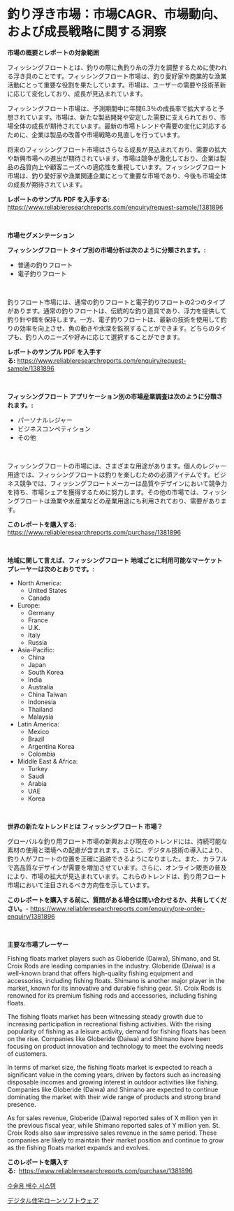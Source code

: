 <p><h1>釣り浮き市場：市場CAGR、市場動向、および成長戦略に関する洞察</h1></p><p><strong>市場の概要とレポートの対象範囲</strong></p>
<p><p>フィッシングフロートとは、釣りの際に魚釣り糸の浮力を調整するために使われる浮き具のことです。フィッシングフロート市場は、釣り愛好家や商業的な漁業活動にとって重要な役割を果たしています。市場は、ユーザーの需要や技術革新に応じて変化しており、成長が見込まれています。</p><p>フィッシングフロート市場は、予測期間中に年間6.3％の成長率で拡大すると予想されています。市場は、新たな製品開発や安定した需要に支えられており、市場全体の成長が期待されています。最新の市場トレンドや需要の変化に対応するために、企業は製品の改善や市場戦略の見直しを行っています。</p><p>将来のフィッシングフロート市場はさらなる成長が見込まれており、需要の拡大や新興市場への進出が期待されています。市場は競争が激化しており、企業は製品の品質向上や顧客ニーズへの適応性を重視しています。フィッシングフロート市場は、釣り愛好家や漁業関連企業にとって重要な市場であり、今後も市場全体の成長が期待されています。</p></p>
<p><strong>レポートのサンプル PDF を入手する:</strong> <a href="https://www.reliableresearchreports.com/enquiry/request-sample/1381896">https://www.reliableresearchreports.com/enquiry/request-sample/1381896</a></p>
<p>&nbsp;</p>
<p><strong>市場セグメンテーション</strong></p>
<p><strong>フィッシングフロート タイプ別の市場分析は次のように分類されます。:</strong></p>
<p><ul><li>普通の釣りフロート</li><li>電子釣りフロート</li></ul></p>
<p>&nbsp;</p>
<p><p>釣りフロート市場には、通常の釣りフロートと電子釣りフロートの2つのタイプがあります。通常の釣りフロートは、伝統的な釣り道具であり、浮力を提供して釣り針や餌を保持します。一方、電子釣りフロートは、最新の技術を使用して釣りの効率を向上させ、魚の動きや水深を監視することができます。どちらのタイプも、釣り人のニーズや好みに応じて選択することができます。</p></p>
<p><strong>レポートのサンプル PDF を入手する:</strong>&nbsp;<a href="https://www.reliableresearchreports.com/enquiry/request-sample/1381896">https://www.reliableresearchreports.com/enquiry/request-sample/1381896</a></p>
<p>&nbsp;</p>
<p><strong> フィッシングフロート アプリケーション別の市場産業調査は次のように分類されます。:</strong></p>
<p><ul><li>パーソナルレジャー</li><li>ビジネスコンペティション</li><li>その他</li></ul></p>
<p>&nbsp;</p>
<p><p>フィッシングフロートの市場には、さまざまな用途があります。個人のレジャー用途では、フィッシングフロートは釣りを楽しむための必須アイテムです。ビジネス競争では、フィッシングフロートメーカーは品質やデザインにおいて競争力を持ち、市場シェアを獲得するために努力します。その他の市場では、フィッシングフロートは漁業や水産業などの産業用途にも利用されており、需要があります。</p></p>
<p><strong>このレポートを購入する:</strong>&nbsp; <a href="https://www.reliableresearchreports.com/purchase/1381896">https://www.reliableresearchreports.com/purchase/1381896</a></p>
<p>&nbsp;</p>
<p><strong>地域に関して言えば、フィッシングフロート 地域ごとに利用可能なマーケットプレーヤーは次のとおりです。:</strong></p>
<p><ul>
    <li>
        North America:
        <ul>
            <li>United States</li>
            <li>Canada</li>
        </ul>
    </li>
    <li>
        Europe:
        <ul>
            <li>Germany</li>
            <li>France</li>
            <li>U.K.</li>
            <li>Italy</li>
            <li>Russia</li>
        </ul>
    </li>
    <li>
        Asia-Pacific:
        <ul>
            <li>China</li>
            <li>Japan</li>
            <li>South Korea</li>
            <li>India</li>
            <li>Australia</li>
            <li>China Taiwan</li>
            <li>Indonesia</li>
            <li>Thailand</li>
            <li>Malaysia</li>
        </ul>
    </li>
    <li>
        Latin America:
        <ul>
            <li>Mexico</li>
            <li>Brazil</li>
            <li>Argentina Korea</li>
            <li>Colombia</li>
        </ul>
    </li>
    <li>
        Middle East & Africa:
        <ul>
            <li>Turkey</li>
            <li>Saudi</li>
            <li>Arabia</li>
            <li>UAE</li>
            <li>Korea</li>
        </ul>
    </li>
    </ul></p>
<p>&nbsp;</p>
<p><strong>世界の新たなトレンドとは フィッシングフロート 市場？</strong></p>
<p><p>グローバルな釣り用フロート市場の新興および現在のトレンドには、持続可能な素材の使用と環境への配慮が含まれます。さらに、デジタル技術の導入により、釣り人がフロートの位置を正確に追跡できるようになりました。また、カラフルで高品質なデザインが需要を増加させています。さらに、オンライン販売の普及により、市場の拡大が見込まれています。これらのトレンドは、釣り用フロート市場において注目されるべき方向性を示しています。</p></p>
<p><strong>このレポートを購入する前に、質問がある場合は問い合わせるか、共有してください。</strong>- <a href="https://www.reliableresearchreports.com/enquiry/pre-order-enquiry/1381896">https://www.reliableresearchreports.com/enquiry/pre-order-enquiry/1381896</a></p>
<p>&nbsp;</p>
<p><strong>主要な市場プレーヤー</strong></p>
<p><p>Fishing floats market players such as Globeride (Daiwa), Shimano, and St. Croix Rods are leading companies in the industry. Globeride (Daiwa) is a well-known brand that offers high-quality fishing equipment and accessories, including fishing floats. Shimano is another major player in the market, known for its innovative and durable fishing gear. St. Croix Rods is renowned for its premium fishing rods and accessories, including fishing floats.</p><p>The fishing floats market has been witnessing steady growth due to increasing participation in recreational fishing activities. With the rising popularity of fishing as a leisure activity, demand for fishing floats has been on the rise. Companies like Globeride (Daiwa) and Shimano have been focusing on product innovation and technology to meet the evolving needs of customers.</p><p>In terms of market size, the fishing floats market is expected to reach a significant value in the coming years, driven by factors such as increasing disposable incomes and growing interest in outdoor activities like fishing. Companies like Globeride (Daiwa) and Shimano are expected to continue dominating the market with their wide range of products and strong brand presence.</p><p>As for sales revenue, Globeride (Daiwa) reported sales of X million yen in the previous fiscal year, while Shimano reported sales of Y million yen. St. Croix Rods also saw impressive sales revenue in the same period. These companies are likely to maintain their market position and continue to grow as the fishing floats market expands and evolves.</p></p>
<p><strong>このレポートを購入する:</strong>&nbsp;&nbsp;<a href="https://www.reliableresearchreports.com/purchase/1381896">https://www.reliableresearchreports.com/purchase/1381896</a></p>
<p><p><a href="https://github.com/fernandotryO5lson96765/Market-Research-Report-List-1/blob/main/776802711274.md">수술용 배수 시스템</a></p><p><a href="https://medium.com/@alonzomoenrt8956/%E3%83%87%E3%82%B8%E3%82%BF%E3%83%AB%E4%BD%8F%E5%AE%85%E3%83%AD%E3%83%BC%E3%83%B3%E3%82%BD%E3%83%95%E3%83%88%E3%82%A6%E3%82%A7%E3%82%A2%E5%B8%82%E5%A0%B4%E5%B1%95%E6%9C%9B-%E6%A5%AD%E7%95%8C%E6%A6%82%E8%A6%81%E3%81%A8%E4%BA%88%E6%B8%AC-2024%E5%B9%B4%E3%81%8B%E3%82%892031%E5%B9%B4-65cc5b463009">デジタル住宅ローンソフトウェア</a></p></p>